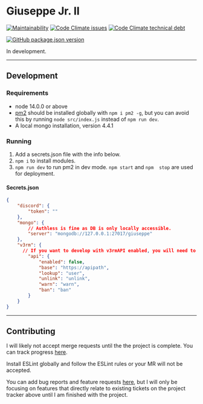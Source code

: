 # Giuseppe Jr. II

[![Maintainability](https://api.codeclimate.com/v1/badges/409e726dc858ae9e6df5/maintainability)](https://codeclimate.com/github/SegFault-Verm/GiuseppeJrTheSecond/maintainability)
[![Code Climate issues](https://img.shields.io/codeclimate/issues/SegFault-Verm/GiuseppeJrTheSecond?color=45d298)](https://codeclimate.com/github/SegFault-Verm/GiuseppeJrTheSecond/maintainability)
[![Code Climate technical debt](https://img.shields.io/codeclimate/tech-debt/SegFault-Verm/GiuseppeJrTheSecond?color=45d298)](https://codeclimate.com/github/SegFault-Verm/GiuseppeJrTheSecond/maintainability)

[![GitHub package.json version](https://img.shields.io/github/package-json/v/SegFault-Verm/GiuseppeJrTheSecond)](https://github.com/SegFault-Verm/GiuseppeJrTheSecond/projects/1)

In development.

___

## Development

### Requirements
* node 14.0.0 or above
* [pm2](https://www.npmjs.com/package/pm2) should be installed globally with `npm i pm2 -g`, but you can avoid this by running `node src/index.js` instead of `npm run dev`.
* A local mongo installation, version 4.4.1
### Running
1) Add a secrets.json file with the info below.
2) `npm i` to install modules.
3) `npm run dev` to run pm2 in dev mode. `npm start` and `npm  stop` are used for deployment.

#### Secrets.json
```json
{
    "discord": {
        "token": ""
    },
    "mongo": {
        // Authless is fine as DB is only locally accessible.
        "server": "mongodb://127.0.0.1:27017/giuseppe"
    },
    "v3rm": {
      // If you want to develop with v3rmAPI enabled, you will need to stub it.
        "api": { 
            "enabled": false,
            "base": "https://apipath",
            "lookup": "user",
            "unlink": "unlink",
            "warn": "warn",
            "ban": "ban"
        }
    }
}

```

---
## Contributing

I will likely not accept merge requests until the the project is complete. You can track progress [here](https://github.com/SegFault-Verm/GiuseppeJrTheSecond).

Install ESLint globally and follow the ESLint rules or your MR will not be accepted.

You can add bug reports and feature requests [here](https://github.com/SegFault-Verm/GiuseppeJrTheSecond/issues), but I will only be focusing on features that directly relate to existing tickets on the project tracker above until I am finished with the project.